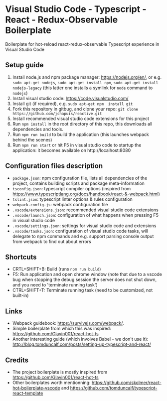 # Visual Studio Code - Typescript - React - Redux-Observable Boilerplate
Boilerplate for hot-reload react-redux-observable Typescript experience in Visual Studio Code

## Setup guide
1. Install node.js and npm package manager: https://nodejs.org/en/, or e.g. `sudo apt-get nodejs`, `sudo apt-get install npm`, `sudo apt-get install nodejs-legacy` (this latter one installs a symlink for `node` command to `nodejs`)
2. Install visual studio code: https://code.visualstudio.com/
4. Install git (if required), e.g. `sudo apt-get npm  install git` 
3. Fork this repository in gitbug, and clone your repo: `git clone https://github.com/jchapuis/reactive.git`
4. Install recommended visual studio code extensions for this project
5. Run `npm install` in the root directory of this repo, this downloads all dependencies and tools.
6. Run `npm run build` to build the application (this launches webpack behind the scenes) 
7. Run `npm run start` or hit F5 in visual studio code to startup the application: it becomes available on http://localhost:8080

## Configuration files description
- `package.json`: npm configuration file, lists all dependencies of the project, contains building scripts and package meta-information
- `tsconfig.json`: typescript compiler options (inspired from https://www.typescriptlang.org/docs/handbook/react-&-webpack.html)
- `tslint.json`: typescript linter options & rules configuration
- `webpack.config.js`: webpack configuration file
- `.vscode/extensions.json`: recommended visual studio code extensions
- `.vscode/launch.json`: configuration of what happens when pressing F5 in visual studio code
- `.vscode/settings.json`: settings for visual studio code and extensions
- `.vscode/tasks.json`: configuration of visual studio code tasks, will delegate to npm commands and e.g. support parsing console output from webpack to find out about errors  

## Shortcuts
- CRTL+SHIFT+B: Build (runs `npm run build`)
- F5: Run application and open chrome window (note that due to a vscode bug when stopping the debug session the server does not shut down, and you need to 'terminate running task')
- CTRL+SHIFT+T: Terminate running task (need to be customized, not built-in)

## Links
 - Webpack guidebook: https://survivejs.com/webpack/.
 - Simple boilerplate from which this was inspired: https://github.com/Glavin001/react-hot-ts
- Another interesting guide (which involves Babel - we don't use it):
http://blog.tomduncalf.com/posts/setting-up-typescript-and-react/

## Credits
- The project boilerplate is mostly inspired from https://github.com/Glavin001/react-hot-ts
- Other boilerplates worth mentionning:
https://github.com/skolmer/react-hot-boilerplate-vscode and https://github.com/tomduncalf/typescript-react-template